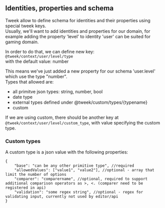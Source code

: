 ## Identities, properties and schema

Tweek allow to define schema for identities and their properties using special tweek keys.  
Usually, we'll want to add identities and properties for our domain, for example adding the property 'level' to identity 'user'
can be suited for gaming domain.

In order to do that, we can define new key:  
`@tweek/context/user/level/type`  
with the default value: number  

This means we've just added a new property for our schema 'user.level' which use the type "number".  
Types that allowed are:
- all primitve json types: string, number, bool
- date type
- external types defined under @tweek/custom/types/{typename}
- custom

If we are using custom, there should be another key
at `@tweek/context/user/level/custom_type`, with value specifying the custom type. 

### Custom types
A custom type is a json value with the following properties:
```
{
    "base": "can be any other primitive type", //required
    "allowedValues": ["value1", "value2"], //optional - array that limit the number of options
    "comparer": "comparername", //optional, required to support additional comparison operators as >, <. (comparer need to be registered in api)
    "validation": "some regex string", //optional - regex for validating input, currently not used by editor/api
}
```
